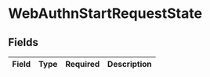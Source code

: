 # WebAuthnStartRequestState


## Fields

| Field       | Type        | Required    | Description |
| ----------- | ----------- | ----------- | ----------- |